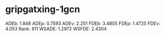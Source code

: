 # gripgatxing-1gcn

ADEb: 1.848
ADEp: 0.7593
ADEv: 2.251
FDEb: 3.4805
FDEp: 1.4725
FDEv: 4.053
Rank: 811
WSADE: 1.2972
WSFDE: 2.4304